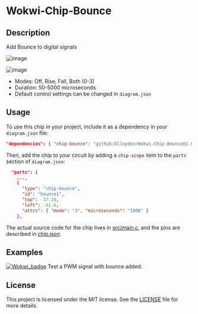 # Wokwi-Chip-Bounce
## Description

Add Bounce to digital signals

![image](https://user-images.githubusercontent.com/63488701/214121685-77287bfb-f89e-4659-bc47-1a539cc024c3.png)



![image](https://user-images.githubusercontent.com/63488701/214122079-1ff2a70b-f8e1-42f0-898e-86e880fe0507.png)

- Modes: Off, Rise, Fall, Both (0-3)
- Duration: 50-5000 microseconds
- Default control settings can be changed in `diagram.json`


## Usage

To use this chip in your project, include it as a dependency in your `diagram.json` file:

```json
"dependencies": { "chip-bounce": "github:Dlloydev/Wokwi-Chip-Bounce@1.0.5" }
```

Then, add the chip to your circuit by adding a `chip-scope` item to the `parts` section of `diagram.json`:

```json
  "parts": {
    ...,
    {
      "type": "chip-bounce",
      "id": "bounce1",
      "top": -37.38,
      "left": -61.6,
      "attrs": { "mode": "3", "microseconds": "1000" }
    },
```

The actual source code for the chip lives in [src/main.c](https://github.com/Dlloydev/Wokwi-Chip-Bounce/blob/main/src/main.c), and the pins are described in [chip.json](https://github.com/Dlloydev/Wokwi-Chip-Bounce/blob/main/chip.json).

## Examples

[![Wokwi_badge](https://user-images.githubusercontent.com/63488701/212449119-a8510897-c860-4545-8c1a-794169547ba1.svg)](https://wokwi.com/projects/354227800838111233) Test a PWM signal with bounce added.

## License

This project is licensed under the MIT license. See the [LICENSE](https://github.com/Dlloydev/Wokwi-Chip-Bounce/blob/main/LICENSE) file for more details.
